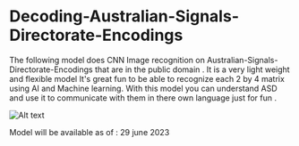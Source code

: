 # Decoding-Australian-Signals-Directorate-Encodings
The following model does CNN  Image recognition  on   Australian-Signals-Directorate-Encodings that are in the public domain .
It is a very light weight and flexible model 
It's  great  fun to be able to recognize each 2 by 4 matrix using  AI and Machine learning.
With this model you can understand   ASD   and  use it to communicate with them in there own language just for fun .  

![Alt text](https://media.licdn.com/dms/image/D5622AQH2l9RYrXnkyg/feedshare-shrink_1280/0/1687159340885?e=1689811200&v=beta&t=rfrrdkGiIPdJL9ga6DSdqGap4PvotDzXB7lkx94T9Oc "encoding")



Model will be available as of  :  29 june 2023 
